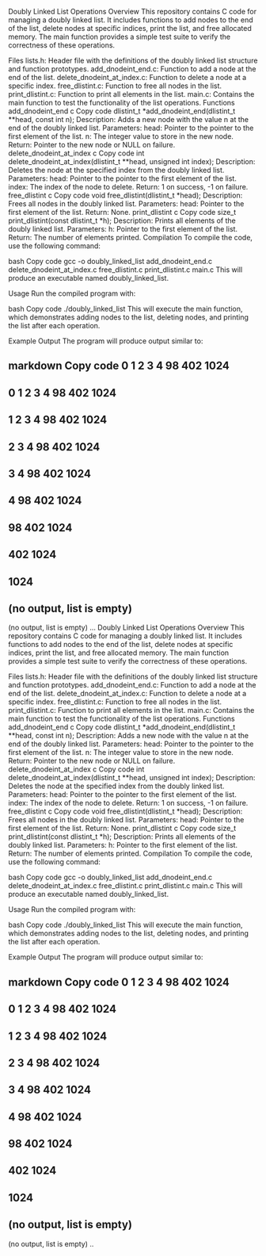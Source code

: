 Doubly Linked List Operations
Overview
This repository contains C code for managing a doubly linked list. It includes functions to add nodes to the end of the list, delete nodes at specific indices, print the list, and free allocated memory. The main function provides a simple test suite to verify the correctness of these operations.

Files
lists.h: Header file with the definitions of the doubly linked list structure and function prototypes.
add_dnodeint_end.c: Function to add a node at the end of the list.
delete_dnodeint_at_index.c: Function to delete a node at a specific index.
free_dlistint.c: Function to free all nodes in the list.
print_dlistint.c: Function to print all elements in the list.
main.c: Contains the main function to test the functionality of the list operations.
Functions
add_dnodeint_end
c
Copy code
dlistint_t *add_dnodeint_end(dlistint_t **head, const int n);
Description: Adds a new node with the value n at the end of the doubly linked list.
Parameters:
head: Pointer to the pointer to the first element of the list.
n: The integer value to store in the new node.
Return: Pointer to the new node or NULL on failure.
delete_dnodeint_at_index
c
Copy code
int delete_dnodeint_at_index(dlistint_t **head, unsigned int index);
Description: Deletes the node at the specified index from the doubly linked list.
Parameters:
head: Pointer to the pointer to the first element of the list.
index: The index of the node to delete.
Return: 1 on success, -1 on failure.
free_dlistint
c
Copy code
void free_dlistint(dlistint_t *head);
Description: Frees all nodes in the doubly linked list.
Parameters:
head: Pointer to the first element of the list.
Return: None.
print_dlistint
c
Copy code
size_t print_dlistint(const dlistint_t *h);
Description: Prints all elements of the doubly linked list.
Parameters:
h: Pointer to the first element of the list.
Return: The number of elements printed.
Compilation
To compile the code, use the following command:

bash
Copy code
gcc -o doubly_linked_list add_dnodeint_end.c delete_dnodeint_at_index.c free_dlistint.c print_dlistint.c main.c
This will produce an executable named doubly_linked_list.

Usage
Run the compiled program with:

bash
Copy code
./doubly_linked_list
This will execute the main function, which demonstrates adding nodes to the list, deleting nodes, and printing the list after each operation.

Example Output
The program will produce output similar to:

markdown
Copy code
0
1
2
3
4
98
402
1024
-----------------
0
1
2
3
4
98
402
1024
-----------------
1
2
3
4
98
402
1024
-----------------
2
3
4
98
402
1024
-----------------
3
4
98
402
1024
-----------------
4
98
402
1024
-----------------
98
402
1024
-----------------
402
1024
-----------------
1024
-----------------
(no output, list is empty)
-----------------
(no output, list is empty)
...
Doubly Linked List Operations
Overview
This repository contains C code for managing a doubly linked list. It includes functions to add nodes to the end of the list, delete nodes at specific indices, print the list, and free allocated memory. The main function provides a simple test suite to verify the correctness of these operations.

Files
lists.h: Header file with the definitions of the doubly linked list structure and function prototypes.
add_dnodeint_end.c: Function to add a node at the end of the list.
delete_dnodeint_at_index.c: Function to delete a node at a specific index.
free_dlistint.c: Function to free all nodes in the list.
print_dlistint.c: Function to print all elements in the list.
main.c: Contains the main function to test the functionality of the list operations.
Functions
add_dnodeint_end
c
Copy code
dlistint_t *add_dnodeint_end(dlistint_t **head, const int n);
Description: Adds a new node with the value n at the end of the doubly linked list.
Parameters:
head: Pointer to the pointer to the first element of the list.
n: The integer value to store in the new node.
Return: Pointer to the new node or NULL on failure.
delete_dnodeint_at_index
c
Copy code
int delete_dnodeint_at_index(dlistint_t **head, unsigned int index);
Description: Deletes the node at the specified index from the doubly linked list.
Parameters:
head: Pointer to the pointer to the first element of the list.
index: The index of the node to delete.
Return: 1 on success, -1 on failure.
free_dlistint
c
Copy code
void free_dlistint(dlistint_t *head);
Description: Frees all nodes in the doubly linked list.
Parameters:
head: Pointer to the first element of the list.
Return: None.
print_dlistint
c
Copy code
size_t print_dlistint(const dlistint_t *h);
Description: Prints all elements of the doubly linked list.
Parameters:
h: Pointer to the first element of the list.
Return: The number of elements printed.
Compilation
To compile the code, use the following command:

bash
Copy code
gcc -o doubly_linked_list add_dnodeint_end.c delete_dnodeint_at_index.c free_dlistint.c print_dlistint.c main.c
This will produce an executable named doubly_linked_list.

Usage
Run the compiled program with:

bash
Copy code
./doubly_linked_list
This will execute the main function, which demonstrates adding nodes to the list, deleting nodes, and printing the list after each operation.

Example Output
The program will produce output similar to:

markdown
Copy code
0
1
2
3
4
98
402
1024
-----------------
0
1
2
3
4
98
402
1024
-----------------
1
2
3
4
98
402
1024
-----------------
2
3
4
98
402
1024
-----------------
3
4
98
402
1024
-----------------
4
98
402
1024
-----------------
98
402
1024
-----------------
402
1024
-----------------
1024
-----------------
(no output, list is empty)
-----------------
(no output, list is empty)
..

